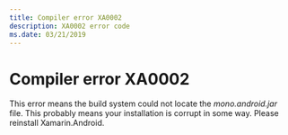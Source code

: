 ```yaml
---
title: Compiler error XA0002
description: XA0002 error code
ms.date: 03/21/2019
---
```

# Compiler error XA0002

This error means the build system could not locate the 
*mono.android.jar* file. This probably means your installation
is corrupt in some way. Please reinstall Xamarin.Android.